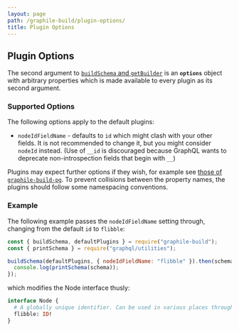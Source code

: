 ```yaml
---
layout: page
path: /graphile-build/plugin-options/
title: Plugin Options
---
```


## Plugin Options

The second argument to [`buildSchema` and `getBuilder`](http://localhost:8000/graphile-build/graphile-build/#the-graphile-build-module)
is an **`options`** object with arbitrary properties which is made available to every plugin as its second argument.

### Supported Options

The following options apply to the default plugins:

- `nodeIdFieldName` - defaults to `id` which might clash with your other
  fields. It is not recommended to change it, but you might consider `nodeId`
  instead. (Use of `__id` is discouraged because GraphQL wants to deprecate
  non-introspection fields that begin with `__`)

Plugins may expect further options if they wish, for example see [those of `graphile-build-pg`](/graphile-build-pg/settings/).
To prevent collisions between the property names, the plugins should follow some namespacing conventions.

### Example

The following example passes the
`nodeIdFieldName` setting through, changing from the default `id` to `flibble`:

<!-- source: examples/empty-schema-with-options.js -->

```js
const { buildSchema, defaultPlugins } = require("graphile-build");
const { printSchema } = require("graphql/utilities");

buildSchema(defaultPlugins, { nodeIdFieldName: "flibble" }).then(schema => {
  console.log(printSchema(schema));
});
```

which modifies the Node interface thusly:

```graphql
interface Node {
  # A globally unique identifier. Can be used in various places throughout the system to identify this single value.
  flibble: ID!
}
```
